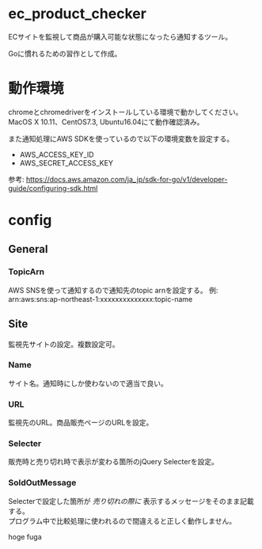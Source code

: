 # ec_product_checker

ECサイトを監視して商品が購入可能な状態になったら通知するツール。

Goに慣れるための習作として作成。

# 動作環境

chromeとchromedriverをインストールしている環境で動かしてください。  
MacOS X 10.11、CentOS7.3, Ubuntu16.04にて動作確認済み。

また通知処理にAWS SDKを使っているので以下の環境変数を設定する。

- AWS_ACCESS_KEY_ID
- AWS_SECRET_ACCESS_KEY

参考: https://docs.aws.amazon.com/ja_jp/sdk-for-go/v1/developer-guide/configuring-sdk.html


# config

## General

### TopicArn

AWS SNSを使って通知するので通知先のtopic arnを設定する。
例: arn:aws:sns:ap-northeast-1:xxxxxxxxxxxxxx:topic-name

## Site

監視先サイトの設定。複数設定可。

### Name

サイト名。通知時にしか使わないので適当で良い。

### URL

監視先のURL。商品販売ページのURLを設定。

### Selecter

販売時と売り切れ時で表示が変わる箇所のjQuery Selecterを設定。

### SoldOutMessage

Selecterで設定した箇所が *売り切れの際に* 表示するメッセージをそのまま記載する。  
プログラム中で比較処理に使われるので間違えると正しく動作しません。

hoge
fuga
